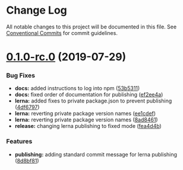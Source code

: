 # Change Log

All notable changes to this project will be documented in this file. See
[Conventional Commits](https://conventionalcommits.org) for commit guidelines.

# [0.1.0-rc.0](https://github.com/carbon-design-system/ibm-dotcom-library/compare/v0.1.0...v0.1.0-rc.0) (2019-07-29)

### Bug Fixes

- **docs:** added instructions to log into npm
  ([53b5311](https://github.com/carbon-design-system/ibm-dotcom-library/commit/53b5311))
- **docs:** fixed order of documentation for publishing
  ([ef2ee4a](https://github.com/carbon-design-system/ibm-dotcom-library/commit/ef2ee4a))
- **lerna:** added fixes to private package.json to prevent publishing
  ([4df6797](https://github.com/carbon-design-system/ibm-dotcom-library/commit/4df6797))
- **lerna:** reverting private package version names
  ([ee1cdef](https://github.com/carbon-design-system/ibm-dotcom-library/commit/ee1cdef))
- **lerna:** reverting private package version names
  ([8ad8461](https://github.com/carbon-design-system/ibm-dotcom-library/commit/8ad8461))
- **release:** changing lerna publishing to fixed mode
  ([fea4d4b](https://github.com/carbon-design-system/ibm-dotcom-library/commit/fea4d4b))

### Features

- **publishing:** adding standard commit message for lerna publishing
  ([8d8bf81](https://github.com/carbon-design-system/ibm-dotcom-library/commit/8d8bf81))
